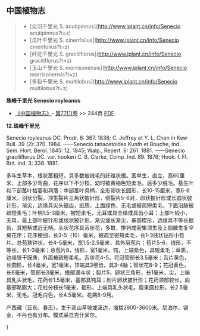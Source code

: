 

## 中国植物志

> * [尖羽千里光  S.  acutipinnus](http://www.iplant.cn/info/Senecio acutipinnus?t=z)
> * [瓜叶千里光  S.  cinerifolius](http://www.iplant.cn/info/Senecio cinerifolius?t=z)
> * [纤花千里光  S.  graciliflorus](http://www.iplant.cn/info/Senecio graciliflorus?t=z)
> * [玉山千里光  S.  morrisonensis](http://www.iplant.cn/info/Senecio morrisonensis?t=z)
> * [多裂千里光  S.  multilobus](http://www.iplant.cn/info/Senecio multilobus?t=z)

**珠峰千里光 Senecio royleanus**

* [《中国植物志》](http://www.iplant.cn/frps)- [第77(1)卷](http://www.iplant.cn/frps/vol/77(1)) >> 244页 [PDF](http://www.iplant.cn/frps/pdf/77(1)/244a.PDF)

**12.珠峰千里光**

Senecio royleanus DC. Prodr. 6: 367. 1838; C. Jeffrey et Y. L. Chen in Kew Bull. 39 (2): 370. 1984. ——Senecio tanacetoides Kunth et Bouche, Ind. Sem. Hort. Berol. 1845: 12. 1845; Walp., Repert. 6: 261. 1881. ——Senecio graciliflorus DC. var. hookeri C. B. Clarke, Comp. Ind. 89. 1876; Hook. f. Fl. Brit. Ind. 3: 338. 1881.

多年生草本，根状茎粗短，具多数被绒毛的纤维状根。茎单生，直立，高60厘米，上部多少弯曲，花序以下不分枝，幼时被黄褐色短柔毛，后多少脱毛。基生叶和下部茎叶枯萎和凋落；中部茎叶具柄，全形卵状长圆形，长10-15厘米，宽6-8厘米，羽状分裂，顶生裂片三角状披针形，侧裂片5-6对，卵状披针形或长圆状披针形，渐尖，边缘具尖头锯齿，纸质，上面绿色，无毛或被疏短柔毛，下面沿脉被疏短柔毛；叶柄1.5-3厘米，被短柔毛，无耳或具全缘或具齿小耳；上部叶较小，无耳，最上部叶披针形或线状披针形，渐尖或长渐尖，基部楔形，边缘具不等长据齿，具短柄或近无柄。头状花序具舌状花，多数，排列成密集顶生及上部腋生复伞房花序；花序梗细，长3-5（10）毫米，被疏至密短柔毛，长1-3线状钻形小苞片。总苞狭钟状，长4-5毫米，宽1.5-2.5毫米，具外层苞片；苞片5-6，线形，不等长，长1-3毫米；总苞片8，线形，宽1毫米，钝，上端紫色，具短柔毛；草质，边缘狭干膜质，外面被疏短柔毛。舌状花4-5，花冠管部长3.5毫米；舌片黄色，长圆形，长4毫米，宽1毫米，顶端具3细齿，具3-4脉；管状花8-9；花冠黄色，长6毫米，管部长3毫米，檐部漏斗状；裂片5，卵状三角形，长1毫米，尖，上端具乳头状毛。花药长1.5毫米，基部具钝耳；附片卵状披针形；花药颈部较长，向基部略膨大；花柱分枝长1毫米，截形，上端具乳头状毛。瘦果圆柱形，长2.5毫米，无毛。冠毛白色，长4.5毫米。花期8-9月。

产西藏（亚东、春丕）。生于高山草坡或溪边，海拔2900-3600米。尼泊尔、锡金、不丹也有分布。模式采自克什米尔。

}